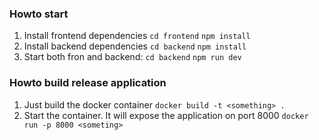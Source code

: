 ### Howto start

1. Install frontend dependencies `cd frontend` `npm install`
2. Install backend dependencies `cd backend` `npm install`
3. Start both fron and backend: `cd backend` `npm run dev`

### Howto build release application

1. Just build the docker container `docker build -t <something> .`
2. Start the container. It will expose the application on port 8000 `docker run -p 8000 <someting>`